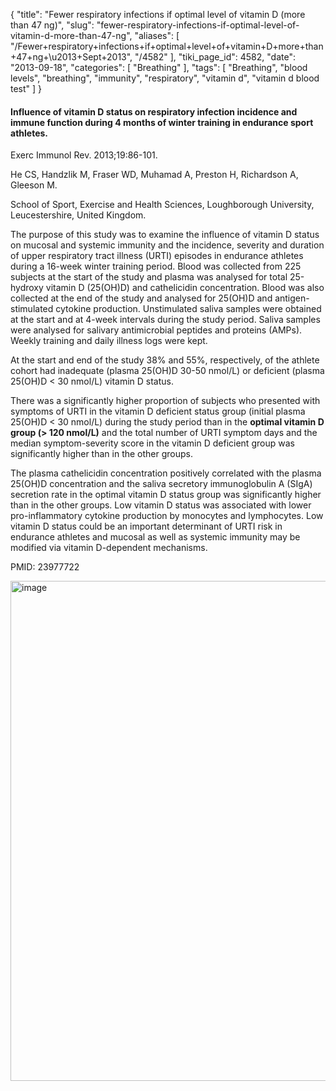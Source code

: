 {
    "title": "Fewer respiratory infections if optimal level of vitamin D (more than 47 ng)",
    "slug": "fewer-respiratory-infections-if-optimal-level-of-vitamin-d-more-than-47-ng",
    "aliases": [
        "/Fewer+respiratory+infections+if+optimal+level+of+vitamin+D+more+than+47+ng+\u2013+Sept+2013",
        "/4582"
    ],
    "tiki_page_id": 4582,
    "date": "2013-09-18",
    "categories": [
        "Breathing"
    ],
    "tags": [
        "Breathing",
        "blood levels",
        "breathing",
        "immunity",
        "respiratory",
        "vitamin d",
        "vitamin d blood test"
    ]
}


#### Influence of vitamin D status on respiratory infection incidence and immune function during 4 months of winter training in endurance sport athletes.

Exerc Immunol Rev. 2013;19:86-101.

He CS, Handzlik M, Fraser WD, Muhamad A, Preston H, Richardson A, Gleeson M.

School of Sport, Exercise and Health Sciences, Loughborough University, Leucestershire, United Kingdom.

The purpose of this study was to examine the influence of vitamin D status on mucosal and systemic immunity and the incidence, severity and duration of upper respiratory tract illness (URTI) episodes in endurance athletes during a 16-week winter training period. Blood was collected from 225 subjects at the start of the study and plasma was analysed for total 25-hydroxy vitamin D (25(OH)D) and cathelicidin concentration. Blood was also collected at the end of the study and analysed for 25(OH)D and antigen-stimulated cytokine production. Unstimulated saliva samples were obtained at the start and at 4-week intervals during the study period. Saliva samples were analysed for salivary antimicrobial peptides and proteins (AMPs). Weekly training and daily illness logs were kept. 

At the start and end of the study 38% and 55%, respectively, of the athlete cohort had inadequate (plasma 25(OH)D 30-50 nmol/L) or deficient (plasma 25(OH)D < 30 nmol/L) vitamin D status. 

There was a significantly higher proportion of subjects who presented with symptoms of URTI in the vitamin D deficient status group (initial plasma 25(OH)D < 30 nmol/L) during the study period than in the **optimal vitamin D group (> 120 nmol/L)**  and the total number of URTI symptom days and the median symptom-severity score in the vitamin D deficient group was significantly higher than in the other groups.

The plasma cathelicidin concentration positively correlated with the plasma 25(OH)D concentration and the saliva secretory immunoglobulin A (SIgA) secretion rate in the optimal vitamin D status group was significantly higher than in the other groups. Low vitamin D status was associated with lower pro-inflammatory cytokine production by monocytes and lymphocytes. Low vitamin D status could be an important determinant of URTI risk in endurance athletes and mucosal as well as systemic immunity may be modified via vitamin D-dependent mechanisms.

PMID:     23977722

<img src="https://d1bk1kqxc0sym.cloudfront.net/attachments/jpeg/infection.jpg" alt="image" width="800">